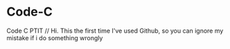# Code-C
Code C PTIT
// Hi. This the first time I've used Github, so you can ignore my mistake if i do something wrongly 

